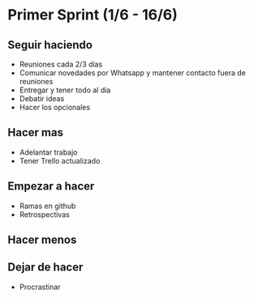 # Primer Sprint (1/6 - 16/6)

## Seguir haciendo

- Reuniones cada 2/3 días
- Comunicar novedades por Whatsapp y mantener contacto fuera de reuniones
- Entregar y tener todo al dia
- Debatir ideas
- Hacer los opcionales

## Hacer mas

- Adelantar trabajo
- Tener Trello actualizado

## Empezar a hacer

- Ramas en github
- Retrospectivas

## Hacer menos


## Dejar de hacer

- Procrastinar

